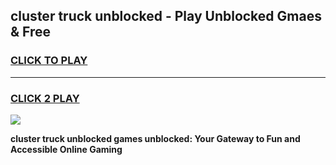 
## cluster truck unblocked - Play Unblocked Gmaes & Free
<h3>
<a href="https://news.freeplayer.one?title=cluster_truck_unblocked&ref=23F">CLICK TO PLAY</a></h3>
<hr>

<h3>
<a href="https://news.freeplayer.one?title=cluster_truck_unblocked&ref=23F">CLICK 2 PLAY</a>
  
</h3>

<a href="https://news.freeplayer.one?title=cluster_truck_unblocked&ref=23F/"><img src="https://clearcache.store/games.png"></a>


**cluster truck unblocked games unblocked: Your Gateway to Fun and Accessible Online Gaming**
